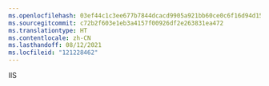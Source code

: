 ```yaml
---
ms.openlocfilehash: 03ef44c1c3ee677b7844dcacd9905a921bb60ce0c6f16d94d153912fdf4d8d9c
ms.sourcegitcommit: c72b2f603e1eb3a4157f00926df2e263831ea472
ms.translationtype: HT
ms.contentlocale: zh-CN
ms.lasthandoff: 08/12/2021
ms.locfileid: "121228462"
---
```

 IIS 